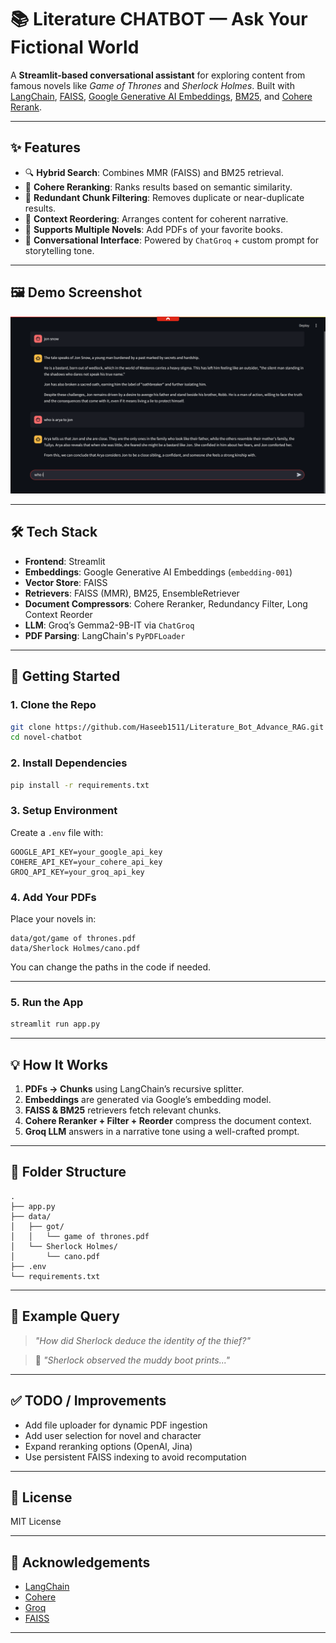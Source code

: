 

# 📚 Literature CHATBOT — Ask Your Fictional World

A **Streamlit-based conversational assistant** for exploring content from famous novels like *Game of Thrones* and *Sherlock Holmes*. Built with [LangChain](https://www.langchain.com/), [FAISS](https://github.com/facebookresearch/faiss), [Google Generative AI Embeddings](https://ai.google.dev/), [BM25](https://en.wikipedia.org/wiki/Okapi_BM25), and [Cohere Rerank](https://docs.cohere.com/docs/rerank).

---

## ✨ Features

- 🔍 **Hybrid Search**: Combines MMR (FAISS) and BM25 retrieval.
- 🧠 **Cohere Reranking**: Ranks results based on semantic similarity.
- 🧹 **Redundant Chunk Filtering**: Removes duplicate or near-duplicate results.
- 🔄 **Context Reordering**: Arranges content for coherent narrative.
- 📄 **Supports Multiple Novels**: Add PDFs of your favorite books.
- 💬 **Conversational Interface**: Powered by `ChatGroq` + custom prompt for storytelling tone.

---

## 🖼️ Demo Screenshot

![Image](1.png)

---

## 🛠️ Tech Stack

- **Frontend**: Streamlit
- **Embeddings**: Google Generative AI Embeddings (`embedding-001`)
- **Vector Store**: FAISS
- **Retrievers**: FAISS (MMR), BM25, EnsembleRetriever
- **Document Compressors**: Cohere Reranker, Redundancy Filter, Long Context Reorder
- **LLM**: Groq’s Gemma2-9B-IT via `ChatGroq`
- **PDF Parsing**: LangChain's `PyPDFLoader`

---

## 🚀 Getting Started

### 1. Clone the Repo

```bash
git clone https://github.com/Haseeb1511/Literature_Bot_Advance_RAG.git
cd novel-chatbot
````

### 2. Install Dependencies

```bash
pip install -r requirements.txt
```

### 3. Setup Environment

Create a `.env` file with:

```
GOOGLE_API_KEY=your_google_api_key
COHERE_API_KEY=your_cohere_api_key
GROQ_API_KEY=your_groq_api_key
```

### 4. Add Your PDFs

Place your novels in:

```
data/got/game of thrones.pdf
data/Sherlock Holmes/cano.pdf
```

You can change the paths in the code if needed.

---

### 5. Run the App

```bash
streamlit run app.py
```

---

## 💡 How It Works

1. **PDFs → Chunks** using LangChain’s recursive splitter.
2. **Embeddings** are generated via Google’s embedding model.
3. **FAISS & BM25** retrievers fetch relevant chunks.
4. **Cohere Reranker + Filter + Reorder** compress the document context.
5. **Groq LLM** answers in a narrative tone using a well-crafted prompt.

---

## 📂 Folder Structure

```
.
├── app.py
├── data/
│   ├── got/
│   │   └── game of thrones.pdf
│   └── Sherlock Holmes/
│       └── cano.pdf
├── .env
└── requirements.txt
```

---

## 🧪 Example Query

> *"How did Sherlock deduce the identity of the thief?"*

> 🧠 *"Sherlock observed the muddy boot prints..."*

---

## ✅ TODO / Improvements

* Add file uploader for dynamic PDF ingestion
* Add user selection for novel and character
* Expand reranking options (OpenAI, Jina)
* Use persistent FAISS indexing to avoid recomputation

---

## 📝 License

MIT License

---

## 🙌 Acknowledgements

* [LangChain](https://github.com/langchain-ai/langchain)
* [Cohere](https://cohere.com/)
* [Groq](https://console.groq.com/)
* [FAISS](https://github.com/facebookresearch/faiss)

---



